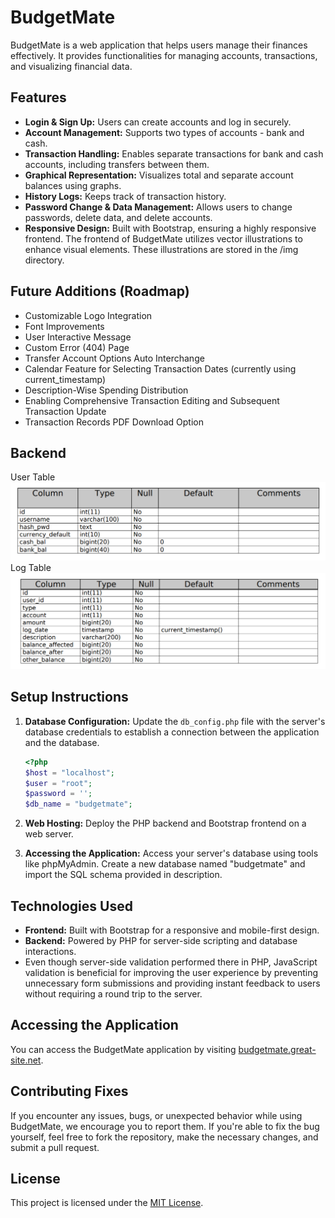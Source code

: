 # BudgetMate

BudgetMate is a web application that helps users manage their finances effectively. It provides functionalities for managing accounts, transactions, and visualizing financial data.

## Features

- **Login & Sign Up:** Users can create accounts and log in securely.
- **Account Management:** Supports two types of accounts - bank and cash.
- **Transaction Handling:** Enables separate transactions for bank and cash accounts, including transfers between them.
- **Graphical Representation:** Visualizes total and separate account balances using graphs.
- **History Logs:** Keeps track of transaction history.
- **Password Change & Data Management:** Allows users to change passwords, delete data, and delete accounts.
- **Responsive Design:** Built with Bootstrap, ensuring a highly responsive frontend. The frontend of BudgetMate utilizes vector illustrations to enhance visual elements. These illustrations are stored in the /img directory.

## Future Additions (Roadmap)

- Customizable Logo Integration
- Font Improvements
- User Interactive Message
- Custom Error (404) Page
- Transfer Account Options Auto Interchange
- Calendar Feature for Selecting Transaction Dates (currently using current_timestamp)
- Description-Wise Spending Distribution
- Enabling Comprehensive Transaction Editing and Subsequent Transaction Update
- Transaction Records PDF Download Option

## Backend

User Table
![](img/User%20Table.png)
Log Table
![](img/Log%20Table.png)

## Setup Instructions

1. **Database Configuration:** Update the `db_config.php` file with the server's database credentials to establish a connection between the application and the database.

   ```php
   <?php
   $host = "localhost";
   $user = "root";
   $password = '';
   $db_name = "budgetmate";
   ```

2. **Web Hosting:** Deploy the PHP backend and Bootstrap frontend on a web server.

3. **Accessing the Application:**
   Access your server's database using tools like phpMyAdmin.
   Create a new database named "budgetmate" and import the SQL schema provided in description.

## Technologies Used

- **Frontend:** Built with Bootstrap for a responsive and mobile-first design.
- **Backend:** Powered by PHP for server-side scripting and database interactions.
- Even though server-side validation performed there in PHP, JavaScript validation is beneficial for improving the user experience by preventing unnecessary form submissions and providing instant feedback to users without requiring a round trip to the server.

## Accessing the Application

You can access the BudgetMate application by visiting [budgetmate.great-site.net](https://budgetmate.great-site.net).

## Contributing Fixes

If you encounter any issues, bugs, or unexpected behavior while using BudgetMate, we encourage you to report them.
If you're able to fix the bug yourself, feel free to fork the repository, make the necessary changes, and submit a pull request.

## License

This project is licensed under the [MIT License](LICENSE).
